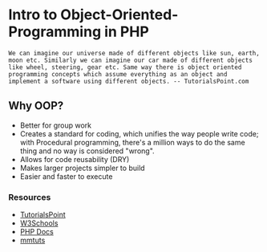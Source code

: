 # Intro to Object-Oriented-Programming in PHP

`We can imagine our universe made of different objects like sun, earth, moon etc. Similarly we can imagine our car made of different objects like wheel, steering, gear etc. Same way there is object oriented programming concepts which assume everything as an object and implement a software using different objects. -- TutorialsPoint.com`

## Why OOP?
- Better for group work
- Creates a standard for coding, which unifies the way people write code; with Procedural programming, there's a million ways to do the same thing and no way is considered "wrong".
- Allows for code reusability (DRY)
- Makes larger projects simpler to build
- Easier and faster to execute

### Resources
- [TutorialsPoint](https://www.tutorialspoint.com/php/php_object_oriented.htm)
- [W3Schools](https://www.w3schools.com/php/php_oop_what_is.asp)
- [PHP Docs](https://www.php.net/manual/en/language.oop5.php)
- [mmtuts](https://www.youtube.com/watch?v=Anz0ArcQ5kI)